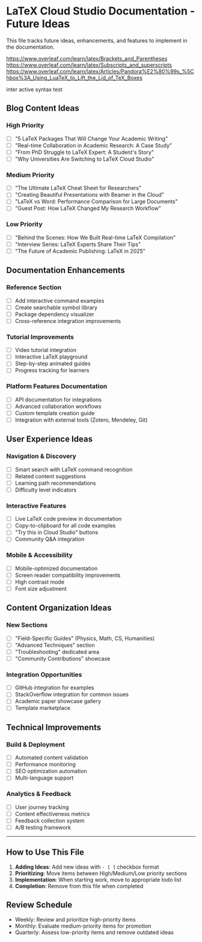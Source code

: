 # LaTeX Cloud Studio Documentation - Future Ideas

This file tracks future ideas, enhancements, and features to implement in the documentation.




https://www.overleaf.com/learn/latex/Brackets_and_Parentheses
https://www.overleaf.com/learn/latex/Subscripts_and_superscripts
https://www.overleaf.com/learn/latex/Articles/Pandora%E2%80%99s_%5Chbox%3A_Using_LuaTeX_to_Lift_the_Lid_of_TeX_Boxes

inter active syntax test


## Blog Content Ideas

### High Priority
- [ ] "5 LaTeX Packages That Will Change Your Academic Writing"
- [ ] "Real-time Collaboration in Academic Research: A Case Study"
- [ ] "From PhD Struggle to LaTeX Expert: A Student's Story"
- [ ] "Why Universities Are Switching to LaTeX Cloud Studio"

### Medium Priority
- [ ] "The Ultimate LaTeX Cheat Sheet for Researchers"
- [ ] "Creating Beautiful Presentations with Beamer in the Cloud"
- [ ] "LaTeX vs Word: Performance Comparison for Large Documents"
- [ ] "Guest Post: How LaTeX Changed My Research Workflow"

### Low Priority
- [ ] "Behind the Scenes: How We Built Real-time LaTeX Compilation"
- [ ] "Interview Series: LaTeX Experts Share Their Tips"
- [ ] "The Future of Academic Publishing: LaTeX in 2025"

## Documentation Enhancements

### Reference Section
- [ ] Add interactive command examples
- [ ] Create searchable symbol library
- [ ] Package dependency visualizer
- [ ] Cross-reference integration improvements

### Tutorial Improvements
- [ ] Video tutorial integration
- [ ] Interactive LaTeX playground
- [ ] Step-by-step animated guides
- [ ] Progress tracking for learners

### Platform Features Documentation
- [ ] API documentation for integrations
- [ ] Advanced collaboration workflows
- [ ] Custom template creation guide
- [ ] Integration with external tools (Zotero, Mendeley, Git)

## User Experience Ideas

### Navigation & Discovery
- [ ] Smart search with LaTeX command recognition
- [ ] Related content suggestions
- [ ] Learning path recommendations
- [ ] Difficulty level indicators

### Interactive Features
- [ ] Live LaTeX code preview in documentation
- [ ] Copy-to-clipboard for all code examples
- [ ] "Try this in Cloud Studio" buttons
- [ ] Community Q&A integration

### Mobile & Accessibility
- [ ] Mobile-optimized documentation
- [ ] Screen reader compatibility improvements
- [ ] High contrast mode
- [ ] Font size adjustment

## Content Organization Ideas

### New Sections
- [ ] "Field-Specific Guides" (Physics, Math, CS, Humanities)
- [ ] "Advanced Techniques" section
- [ ] "Troubleshooting" dedicated area
- [ ] "Community Contributions" showcase

### Integration Opportunities
- [ ] GitHub integration for examples
- [ ] StackOverflow integration for common issues
- [ ] Academic paper showcase gallery
- [ ] Template marketplace

## Technical Improvements

### Build & Deployment
- [ ] Automated content validation
- [ ] Performance monitoring
- [ ] SEO optimization automation
- [ ] Multi-language support

### Analytics & Feedback
- [ ] User journey tracking
- [ ] Content effectiveness metrics
- [ ] Feedback collection system
- [ ] A/B testing framework

---

## How to Use This File

1. **Adding Ideas**: Add new ideas with `- [ ]` checkbox format
2. **Prioritizing**: Move items between High/Medium/Low priority sections
3. **Implementation**: When starting work, move to appropriate todo list
4. **Completion**: Remove from this file when completed

## Review Schedule

- Weekly: Review and prioritize high-priority items
- Monthly: Evaluate medium-priority items for promotion
- Quarterly: Assess low-priority items and remove outdated ideas